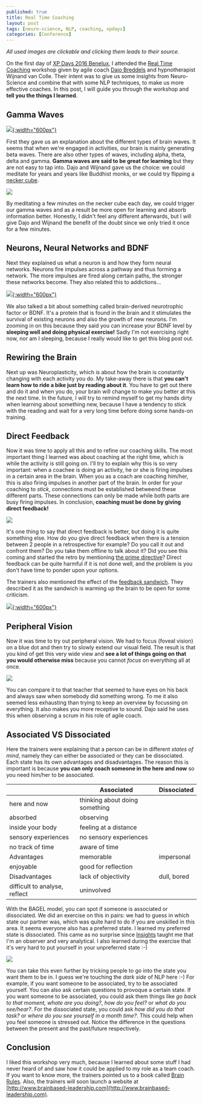 ```yaml
---
published: true
title: Real Time Coaching
layout: post
tags: [neuro-science, NLP, coaching, xpdays]
categories: [Conference]
---
```


_All used images are clickable and clicking them leads to their source._

On the first day of [XP Days 2016 Benelux](http://www.xpday.net/2016/), I attended the [Real Time Coaching](http://www.xpday.net/2016/thursday/#session_468) workshop given by agile coach [Dajo Breddels](http://www.dajobreddels.com/) and hypnotherapist Wijnand van Colle.
Their intent was to give us some insights from Neuro-Science and combine that with <!--more--> some NLP techniques, to make us more effective coaches.
In this post, I will guide you through the workshop and __tell you the things I learned__.

## Gamma Waves

[![](https://usercontent1.hubstatic.com/8388024.jpg){:width="600px"}](https://usercontent1.hubstatic.com/8388024.jpg)

First they gave us an explanation about the different types of brain waves. It seems that when we're engaged in activities, our brain is mainly generating beta waves. There are also other types of waves, including alpha, theta, delta and gamma. __Gamma waves are said to be great for learning__ but they are not easy to tap into. Dajo and Wijnand gave us the choice: we could meditate for years and years like Buddhist monks, or we could try flipping a [necker cube](https://en.wikipedia.org/wiki/Necker_cube).

[![](https://upload.wikimedia.org/wikipedia/commons/thumb/e/e7/Necker_cube.svg/220px-Necker_cube.svg.png)](https://upload.wikimedia.org/wikipedia/commons/thumb/e/e7/Necker_cube.svg/220px-Necker_cube.svg.png)

By meditating a few minutes on the necker cube each day, we could trigger our gamma waves and as a result be more open for learning and absorb information better. Honestly, I didn't feel any different afterwards, but I will give Dajo and Wijnand the benefit of the doubt since we only tried it once for a few minutes.   

## Neurons, Neural Networks and BDNF

Next they explained us what a neuron is and how they form neural networks. Neurons fire impulses across a pathway and thus forming a network. The more impulses are fired along certain paths, the stronger these networks become. They also related this to addictions... 

[![](http://www.extremetech.com/wp-content/uploads/2015/07/neural-net-head.jpg){:width="600px"}](http://www.extremetech.com/wp-content/uploads/2015/07/neural-net-head.jpg)

We also talked a bit about something called brain-derived neurotrophic factor or BDNF. It's a protein that is found in the brain and it stimulates the survival of existing neurons and also the growth of new neurons. I'm zooming in on this because they said you can increase your BDNF level by __sleeping well and doing physical exercise!__ Sadly I'm not exercising right now, nor am I sleeping, because I really would like to get this blog post out.

## Rewiring the Brain

Next up was Neuroplasticity, which is about how the brain is constantly changing with each activity you do. My take-away there is that __you can't learn how to ride a bike just by reading about it__. You have to get out there and do it and when you do, your brain will change to make you better at this the next time. In the future, I will try to remind myself to get my hands dirty when learning about something new, because I have a tendency to stick with the reading and wait for a very long time before doing some hands-on training.

## Direct Feedback

Now it was time to apply all this and to refine our coaching skills. The most important thing I learned was about coaching at the right time, which is while the activity is still going on. I'll try to explain why this is so very important: when a coachee is doing an activity, he or she is firing impulses in a certain area in the brain. When you as a coach are coaching him/her, this is also firing impulses in another part of the brain. In order for your coaching to _stick_, connections must be established betweend these different parts. These connections can only be made while both parts are busy firing impulses. In conclusion, __coaching must be done by giving direct feedback!__

![]({{site.baseurl}}/public/assets/2016-11-26-real-time-coaching/direct-feedback.jpg)

It's one thing to say that direct feedback is better, but doing it is quite something else. How do you give direct feedback when there is a tension between 2 people in a retrospective for example? Do you call it out and confront them? Do you take them offline to talk about it? Did you see this coming and started the retro by mentioning [the prime directive](http://www.retrospectives.com/pages/retroPrimeDirective.html)? Direct feedback can be quite harmful if it is not done well, and the problem is you don't have time to ponder upon your options.  

The trainers also mentioned the effect of the [feedback sandwich](http://www.mindacademy.nl/nlp/sandwich-feedback-model). They described it as the sandwich is warming up the brain to be open for some criticism. 

[![](http://groupvisual.io/designinganalytics/wp-content/uploads/2015/09/feedback-sandwich.jpg){:width="600px"}](http://groupvisual.io/designinganalytics/wp-content/uploads/2015/09/feedback-sandwich.jpg)

## Peripheral Vision

Now it was time to try out peripheral vision. We had to focus (foveal vision) on a blue dot and then try to slowly extend our visual field. The result is that you kind of get this very wide view and __see a lot of things going on that you would otherwise miss__ because you cannot _focus_ on everything all at once.

[![](http://www.eyehealthweb.com/wp-content/uploads/6_Peripheral-Vision-300x225.jpg)](http://www.eyehealthweb.com/wp-content/uploads/6_Peripheral-Vision-300x225.jpg)

You can compare it to that teacher that seemed to have eyes on his back and always saw when somebody did something wrong. To me it also seemed less exhausting than trying to keep an overview by focussing on everything. It also makes you more receptive to sound. Dajo said he uses this when observing a scrum in his role of agile coach.

## Associated VS Dissociated

Here the trainers were explaining that a person can be in different _states of mind_, namely they can either be associated or they can be dissociated. Each state has its own advantages and disadvantages. The reason this is important is because __you can only coach someone in the here and now__ so you need him/her to be associated.

&nbsp; | Associated | Dissociated
--- | --- | ---
 | here and now | thinking about doing something 
 | absorbed | observing
 | inside your body | feeling at a distance
 | sensory experiences | no sensory experiences
 | no track of time | aware of time
Advantages | memorable | impersonal 
 | enjoyable | good for reflection
Disadvantages | lack of objectivity | dull, bored  
 | difficult to analyse, reflect | uninvolved

With the BAGEL model, you can spot if someone is associated or dissociated. We did an exercise on this in pairs: we had to guess in which state our partner was, which was quite hard to do if you are unskilled in this area. It seems everyone also has a preferred state. I learned my preferred state is dissociated. This came as no surprise since [Insights](https://www.insights.com/) taught me that I'm an observer and very analytical. I also learned during the exercise that it's very hard to put yourself in your unpreferred state :-)   

[![](http://www.ernijulia.com/sites/default/files/02.%20bagel-modeling-nlp-ernijuliakok.jpg)](http://www.ernijulia.com/sites/default/files/02.%20bagel-modeling-nlp-ernijuliakok.jpg)

You can take this even further by tricking people to go into the state you want them to be in. I guess we're touching the _dark side_ of NLP here :-) For example, if you want someone to be associated, try to be associated yourself. You can also ask certain questions to provoque a certain state. If you want someone to be associated, you could ask them things like _go back to that moment, whate are you doing?_, _how do you feel?_ or _what do you see/hear?_. For the dissociated state, you could ask _how did you do that task?_ or _where do you see yourself in a month time?_. This could help when you feel someone is stressed out. Notice the difference in the questions between the present and the past/future respectively.

## Conclusion

I liked this workshop very much, because I learned about some stuff I had never heard of and saw how it could be applied to my role as a team coach. If you want to know more, the trainers pointed us to a book called [Brain Rules](https://www.amazon.com/Brain-Rules-Updated-Expanded-Principles/dp/098326337X/). Also, the trainers will soon launch a website at [http://www.brainbased-leadership.com](http://www.brainbased-leadership.com).
